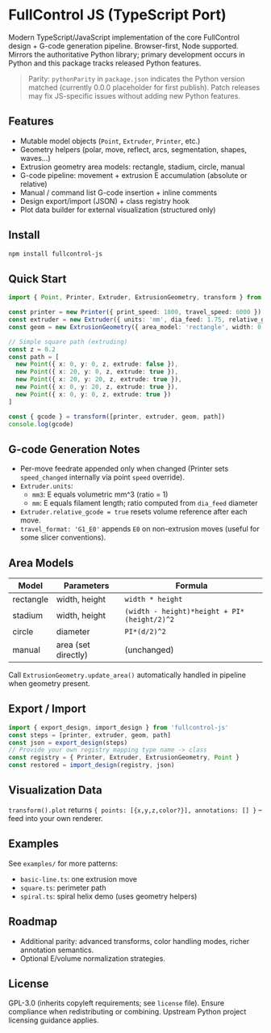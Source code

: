 # FullControl JS (TypeScript Port)

Modern TypeScript/JavaScript implementation of the core FullControl design + G-code generation pipeline. Browser-first, Node supported. Mirrors the authoritative Python library; primary development occurs in Python and this package tracks released Python features.

> Parity: `pythonParity` in `package.json` indicates the Python version matched (currently 0.0.0 placeholder for first publish). Patch releases may fix JS-specific issues without adding new Python features.

## Features
- Mutable model objects (`Point`, `Extruder`, `Printer`, etc.)
- Geometry helpers (polar, move, reflect, arcs, segmentation, shapes, waves…)
- Extrusion geometry area models: rectangle, stadium, circle, manual
- G-code pipeline: movement + extrusion E accumulation (absolute or relative)
- Manual / command list G-code insertion + inline comments
- Design export/import (JSON) + class registry hook
- Plot data builder for external visualization (structured only)

## Install
```bash
npm install fullcontrol-js
```

## Quick Start
```ts
import { Point, Printer, Extruder, ExtrusionGeometry, transform } from 'fullcontrol-js'

const printer = new Printer({ print_speed: 1800, travel_speed: 6000 })
const extruder = new Extruder({ units: 'mm', dia_feed: 1.75, relative_gcode: false, travel_format: 'G1_E0' })
const geom = new ExtrusionGeometry({ area_model: 'rectangle', width: 0.45, height: 0.2 })

// Simple square path (extruding)
const z = 0.2
const path = [
  new Point({ x: 0, y: 0, z, extrude: false }),
  new Point({ x: 20, y: 0, z, extrude: true }),
  new Point({ x: 20, y: 20, z, extrude: true }),
  new Point({ x: 0, y: 20, z, extrude: true }),
  new Point({ x: 0, y: 0, z, extrude: true })
]

const { gcode } = transform([printer, extruder, geom, path])
console.log(gcode)
```

## G-code Generation Notes
- Per-move feedrate appended only when changed (Printer sets `speed_changed` internally via point `speed` override).
- `Extruder.units`:
  - `mm3`: E equals volumetric mm^3 (ratio = 1)
  - `mm`: E equals filament length; ratio computed from `dia_feed` diameter
- `Extruder.relative_gcode = true` resets volume reference after each move.
- `travel_format: 'G1_E0'` appends `E0` on non-extrusion moves (useful for some slicer conventions).

## Area Models
| Model | Parameters | Formula |
|-------|------------|---------|
| rectangle | width, height | `width * height` |
| stadium | width, height | `(width - height)*height + PI*(height/2)^2` |
| circle | diameter | `PI*(d/2)^2` |
| manual | area (set directly) | (unchanged) |

Call `ExtrusionGeometry.update_area()` automatically handled in pipeline when geometry present.

## Export / Import
```ts
import { export_design, import_design } from 'fullcontrol-js'
const steps = [printer, extruder, geom, path]
const json = export_design(steps)
// Provide your own registry mapping type name -> class
const registry = { Printer, Extruder, ExtrusionGeometry, Point }
const restored = import_design(registry, json)
```

## Visualization Data
`transform().plot` returns `{ points: [{x,y,z,color?}], annotations: [] }` – feed into your own renderer.

## Examples
See `examples/` for more patterns:
- `basic-line.ts`: one extrusion move
- `square.ts`: perimeter path
- `spiral.ts`: spiral helix demo (uses geometry helpers)

## Roadmap
- Additional parity: advanced transforms, color handling modes, richer annotation semantics.
- Optional E/volume normalization strategies.

## License
GPL-3.0 (inherits copyleft requirements; see `license` file). Ensure compliance when redistributing or combining. Upstream Python project licensing guidance applies.
